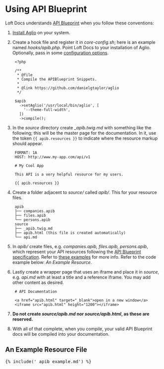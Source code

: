 # Using API Blueprint

Loft Docs understands [API Blueprint](https://apiblueprint.org/) when you follow these conventions:
1. [Install Aglio](https://github.com/danielgtaylor/aglio#installation--usage) on your system.
1. Create a hook file and register it in _core-config.sh_; here is an example named _hooks/apib.php_.  Point Loft Docs to your installation of Aglio.  Optionally, pass in some [configuration options](https://github.com/danielgtaylor/aglio#executable).  

        <?php
        
        /**
         * @file
         * Compile the APIBlueprint Snippets.
         *
         * @link https://github.com/danielgtaylor/aglio
         */
        
        $apib
          ->setAglio('/usr/local/bin/aglio', [
            '--theme-full-width',
          ])
          ->compile();


1. In the _source_ directory create _\_apib.twig.md_ with something like the following; this will be the master page for the documentation.  In it, use the token `{{ apib.resources }}` to indicate where the resource markup should appear.

        FORMAT: 1A
        HOST: http://www.my-app.com/api/v1
        
        # My Cool App
        
        This API is a very helpful resource for my users.
        
        {{ apib.resources }}
        
1. Create a folder adjacent to _source/_ called _apib/_.  This for your resource files.
        
        apib
        ├── companies.apib
        ├── files.apib
        └── persons.apib
        source
        ├── _apib.twig.md
        ├── apib.html (this file is created automatically)
        └── api.md
        
1. In _apib/_ create files, e.g. _companies.apib, files.apib, persons.apib_, which represent your API resources following the [API Blueprint specification](https://github.com/apiaryio/api-blueprint/blob/master/API%20Blueprint%20Specification.md).  Refer to [these examples](https://github.com/apiaryio/api-blueprint/tree/master/examples) for more info.  Refer to the code example below: _An Example Resource_.
1. Lastly create a wrapper page that uses an iframe and place it in _source_, e.g. _api.md_ with at least a title and a reference iframe.  You may add other content as desired.

        # API Documentation
        
        <a href="apib.html" target="_blank">open in a new window</a>
        <iframe src="apib.html" height="1200"></iframe>

1. **Do not create _source/apib.md_ nor _source/apib.html_, as these are reserved.**
1. With all of that complete, when you compile, your valid API Blueprint docs will be compiled into your documentation.

## An Example Resource File

<pre>{% include('_apib_example.md') %}</pre>
